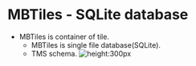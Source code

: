 # MBTiles - SQLite database

- MBTiles is container of tile.
  - MBTiles is single file database(SQLite).
  - TMS schema.
    ![height:300px](./images/15_mbtiles.png)
